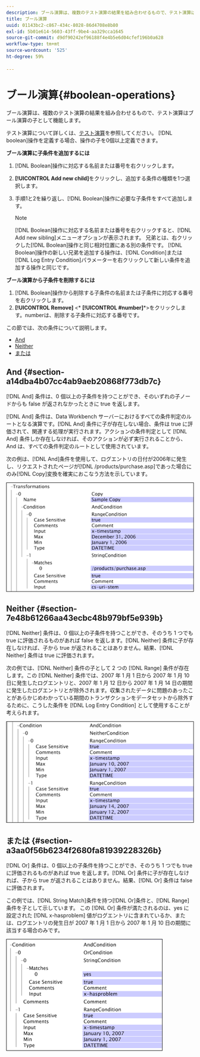 ```yaml
---
description: ブール演算は、複数のテスト演算の結果を組み合わせるもので、テスト演算はブール演算の子として機能します。
title: ブール演算
uuid: 01143bc2-c867-434c-8028-86d4708e8b80
exl-id: 5b01e614-5603-43ff-9be4-aa329cca1645
source-git-commit: d9df90242ef96188f4e4b5e6d04cfef196b0a628
workflow-type: tm+mt
source-wordcount: '525'
ht-degree: 59%

---
```


# ブール演算{#boolean-operations}

ブール演算は、複数のテスト演算の結果を組み合わせるもので、テスト演算はブール演算の子として機能します。

テスト演算について詳しくは、[テスト演算](../../../../home/c-dataset-const-proc/c-conditions/c-test-ops/c-test-ops.md#concept-c4bf6cb9e7a94cc7ac49ca9b0b1a2144)を参照してください。 [!DNL boolean]操作を定義する場合、操作の子を0個以上定義できます。

**ブール演算に子条件を追加するには**

1. [!DNL Boolean]操作に対応する名前または番号を右クリックします。
1. **[!UICONTROL Add new child]**&#x200B;をクリックし、追加する条件の種類を1つ選択します。
1. 手順1と2を繰り返し、[!DNL Boolean]操作に必要な子条件をすべて追加します。

   >[!NOTE]
   >
   >[!DNL Boolean]操作に対応する名前または番号を右クリックすると、[!DNL Add new sibling]メニューオプションが表示されます。 兄弟とは、右クリックした[!DNL Boolean]操作と同じ相対位置にある別の条件です。 [!DNL Boolean]操作の新しい兄弟を追加する操作は、[!DNL Condition]または[!DNL Log Entry Condition]パラメーターを右クリックして新しい条件を追加する操作と同じです。

**ブール演算から子条件を削除するには**

1. [!DNL Boolean]操作から削除する子条件の名前または子条件に対応する番号を右クリックします。
1. **[!UICONTROL Remove]** &lt;* **[!UICONTROL #number]***>をクリックします。numberは、削除する子条件に対応する番号です。

この節では、次の条件について説明します。

* [And](../../../../home/c-dataset-const-proc/c-conditions/c-test-ops/c-boolean-ops.md#section-a14dba4b07cc4ab9aeb20868f773db7c)
* [Neither](../../../../home/c-dataset-const-proc/c-conditions/c-test-ops/c-boolean-ops.md#section-7e48b61266aa43ecbc48b979bf5e939b)
* [または](../../../../home/c-dataset-const-proc/c-conditions/c-test-ops/c-boolean-ops.md#section-a3aa0f56b6234f2680fa81939228326b)

## And {#section-a14dba4b07cc4ab9aeb20868f773db7c}

[!DNL And] 条件は、0 個以上の子条件を持つことができ、そのいずれの子ノードからも false が返されなかったときに true を返します。

[!DNL And] 条件は、Data Workbench サーバーにおけるすべての条件判定のルートとなる演算です。[!DNL And] 条件に子が存在しない場合、条件は true に評価されて、関連する処理が実行されます。アクションの条件判定として [!DNL And] 条件しか存在しなければ、そのアクションが必ず実行されることから、And は、すべての条件判定のルートとして使用されています。

次の例は、[!DNL And]条件を使用して、ログエントリの日付が2006年に発生し、リクエストされたページが[!DNL /products/purchase.asp]であった場合にのみ[!DNL Copy]変換を確実におこなう方法を示しています。

![](assets/cfg_Condition_AndCondition.png)

## Neither {#section-7e48b61266aa43ecbc48b979bf5e939b}

[!DNL Neither] 条件は、0 個以上の子条件を持つことができ、そのうち 1 つでも true に評価されるものがあれば false を返します。[!DNL Neither] 条件に子が存在しなければ、子から true が返されることはありません。結果、[!DNL Neither] 条件は true に評価されます。

次の例では、[!DNL Neither] 条件の子として 2 つの [!DNL Range] 条件が存在します。この [!DNL Neither] 条件では、2007 年 1 月 1 日から 2007 年 1 月 10 日に発生したログエントリと、2007 年 1 月 12 日から 2007 年 1 月 14 日の期間に発生したログエントリとが除外されます。収集されたデータに問題のあったことがあらかじめわかっている期間のトランザクションをデータセットから除外するために、こうした条件を [!DNL Log Entry Condition] として使用することが考えられます。

![](assets/cfg_Condition_NeitherCondition.png)

## または {#section-a3aa0f56b6234f2680fa81939228326b}

[!DNL Or] 条件は、0 個以上の子条件を持つことができ、そのうち 1 つでも true に評価されるものがあれば true を返します。[!DNL Or] 条件に子が存在しなければ、子から true が返されることはありません。結果、[!DNL Or] 条件は false に評価されます。

この例では、[!DNL String Match]条件を持つ[!DNL Or]条件と、[!DNL Range]条件を子として示しています。 この [!DNL Or] 条件が満たされるのは、yes に設定された [!DNL x-hasproblem] 値がログエントリに含まれているか、または、ログエントリの発生日が 2007 年 1 月 1 日から 2007 年 1 月 10 日の期間に該当する場合のみです。

![](assets/cfg_Condition_OrCondition.png)
